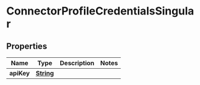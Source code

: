 

# ConnectorProfileCredentialsSingular


## Properties

| Name | Type | Description | Notes |
|------------ | ------------- | ------------- | -------------|
|**apiKey** | [**String**](String.md) |  |  |



